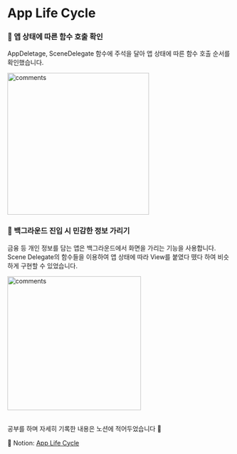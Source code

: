 # App Life Cycle

### 🧐 앱 상태에 따른 함수 호출 확인
AppDeletage, SceneDelegate 함수에 주석을 달아 앱 상태에 따른 함수 호출 순서를 확인했습니다.

<img width="318" alt="comments" src="https://user-images.githubusercontent.com/116897060/199450275-59b555d6-844a-45eb-96c0-2062eeae4e1f.png"></img>


### 🔐 백그라운드 진입 시 민감한 정보 가리기
금융 등 개인 정보를 담는 앱은 백그라운드에서 화면을 가리는 기능을 사용합니다. Scene Delegate의 함수들을 이용하여 앱 상태에 따라 View를 붙였다 뗐다 하여 비슷하게 구현할 수 있었습니다.

<img width="300" alt="comments" src="https://user-images.githubusercontent.com/116897060/199451397-1e270b40-f0ff-4f62-aacf-3fdb72637684.gif"></img>


<br>
공부를 하며 자세히 기록한 내용은 노션에 적어두었습니다 🙂

📓 Notion: [App Life Cycle](https://imported-day-1ea.notion.site/App-Life-Cycle-c4d8ad0971324b899b5b31941c70cd01)
